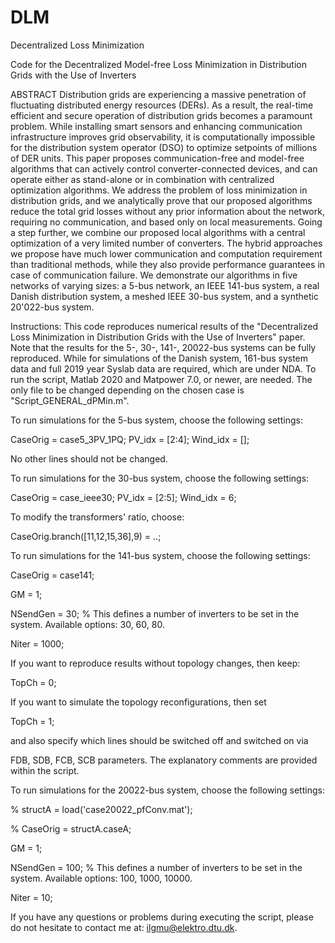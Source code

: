 # DLM
Decentralized Loss Minimization

Code for the Decentralized Model-free Loss Minimization in Distribution Grids with the Use of Inverters

ABSTRACT 
Distribution grids are experiencing a massive penetration of fluctuating distributed energy resources (DERs). As a result, the real-time efficient and secure operation of distribution grids becomes a paramount problem. While installing smart sensors and enhancing communication infrastructure improves grid observability, it is computationally impossible for the distribution system operator (DSO) to optimize setpoints of millions of DER units. This paper proposes communication-free and model-free algorithms that can actively control converter-connected devices, and can operate either as stand-alone or in combination with centralized optimization algorithms. We address the problem of loss minimization in distribution grids, and we analytically prove that our proposed algorithms reduce the total grid losses without any prior information about the network, requiring no communication, and based only on local measurements. Going a step further, we combine our proposed local algorithms with a central optimization of a very limited number of converters. The hybrid approaches we propose have much lower communication and computation requirement than traditional methods, while they also provide performance guarantees in case of communication failure. We demonstrate our algorithms in five networks of varying sizes: a 5-bus network, an IEEE 141-bus system, a real Danish distribution system, a meshed IEEE 30-bus system, and a synthetic 20'022-bus system.

Instructions: 
This code reproduces numerical results of the "Decentralized Loss Minimization in Distribution Grids with the Use of Inverters" paper. Note that the results for the 5-, 30-, 141-, 20022-bus systems can be fully reproduced. While for simulations of the Danish system, 161-bus system data and full 2019 year Syslab data are required, which are under NDA. To run the script, Matlab 2020 and Matpower 7.0, or newer, are needed. The only file to be changed depending on the chosen case is "Script_GENERAL_dPMin.m".

 

To run simulations for the 5-bus system, choose the following settings:

CaseOrig = case5_3PV_1PQ; PV_idx = [2:4]; Wind_idx = [];

No other lines should not be changed. 

 

To run simulations for the 30-bus system, choose the following settings:

CaseOrig = case_ieee30; PV_idx = [2:5]; Wind_idx = 6;

To modify the transformers' ratio, choose:

CaseOrig.branch([11,12,15,36],9) = ..;

 

To run simulations for the 141-bus system, choose the following settings:

CaseOrig = case141;

GM = 1;

NSendGen = 30; % This defines a number of inverters to be set in the system. Available options: 30, 60, 80.

Niter = 1000;

If you want to reproduce results without topology changes, then keep: 

TopCh = 0; 

If you want to simulate the topology reconfigurations, then set 

TopCh = 1; 

and also specify which lines should be switched off and switched on via 

FDB, SDB, FCB, SCB parameters. The explanatory comments are provided within the script. 

 

To run simulations for the 20022-bus system, choose the following settings:

 % structA = load('case20022_pfConv.mat'); 

% CaseOrig = structA.caseA;

GM = 1;

NSendGen = 100; % This defines a number of inverters to be set in the system. Available options: 100, 1000, 10000.

Niter = 10;

 

If you have any questions or problems during executing the script, please do not hesitate to contact me at: ilgmu@elektro.dtu.dk.
